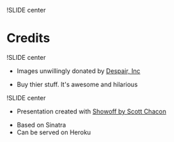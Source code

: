 !SLIDE center
# Credits #

!SLIDE center
* Images unwillingly donated by [Despair, Inc](http://despair.com "Despair")

- Buy thier stuff. It's awesome and hilarious

!SLIDE center
* Presentation created with [Showoff by Scott Chacon](http://github.com/schacon/showoff "Showoff")

- Based on Sinatra
- Can be served on Heroku
